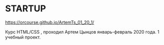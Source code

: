 # STARTUP
https://orcourse.github.io/ArtemTs_01_20_1/

Курс HTML/CSS , проходил Артем Цынцов январь-февраль 2020 года. 1 учебный проект.

